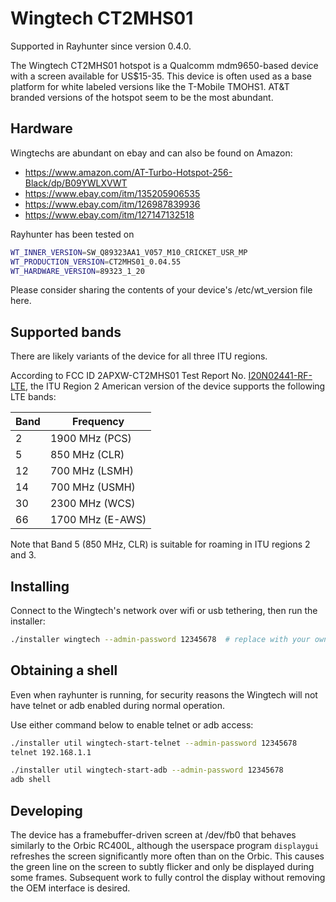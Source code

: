 # Wingtech CT2MHS01

Supported in Rayhunter since version 0.4.0.

The Wingtech CT2MHS01 hotspot is a Qualcomm mdm9650-based device with a screen available for US$15-35. This device is often used as a base platform for white labeled versions like the T-Mobile TMOHS1. AT&T branded versions of the hotspot seem to be the most abundant.

## Hardware

Wingtechs are abundant on ebay and can also be found on Amazon:
- <https://www.amazon.com/AT-Turbo-Hotspot-256-Black/dp/B09YWLXVWT>
- <https://www.ebay.com/itm/135205906535>
- <https://www.ebay.com/itm/126987839936>
- <https://www.ebay.com/itm/127147132518>

Rayhunter has been tested on 

```sh
WT_INNER_VERSION=SW_Q89323AA1_V057_M10_CRICKET_USR_MP
WT_PRODUCTION_VERSION=CT2MHS01_0.04.55
WT_HARDWARE_VERSION=89323_1_20
```

Please consider sharing the contents of your device's /etc/wt_version file here.

## Supported bands

There are likely variants of the device for all three ITU regions.

According to FCC ID 2APXW-CT2MHS01 Test Report No. [I20N02441-RF-LTE](https://apps.fcc.gov/eas/GetApplicationAttachment.html?id=4957451), the ITU Region 2 American version of the device supports the following LTE bands:

| Band | Frequency        |
| ---- | ---------------- |
|    2 | 1900 MHz (PCS)   |
|    5 | 850 MHz (CLR)    |
|   12 | 700 MHz (LSMH)   |
|   14 | 700 MHz (USMH)   |
|   30 | 2300 MHz (WCS)   |
|   66 | 1700 MHz (E-AWS) |

Note that Band 5 (850 MHz, CLR) is suitable for roaming in ITU regions 2 and 3.

## Installing
Connect to the Wingtech's network over wifi or usb tethering, then run the installer:

```sh
./installer wingtech --admin-password 12345678  # replace with your own password
```

## Obtaining a shell
Even when rayhunter is running, for security reasons the Wingtech will not have telnet or adb enabled during normal operation.

Use either command below to enable telnet or adb access:

```sh
./installer util wingtech-start-telnet --admin-password 12345678
telnet 192.168.1.1
```

```sh
./installer util wingtech-start-adb --admin-password 12345678
adb shell
```

## Developing
The device has a framebuffer-driven screen at /dev/fb0 that behaves
similarly to the Orbic RC400L, although the userspace program
`displaygui` refreshes the screen significantly more often than on the
Orbic. This causes the green line on the screen to subtly flicker and
only be displayed during some frames. Subsequent work to fully control
the display without removing the OEM interface is desired.
